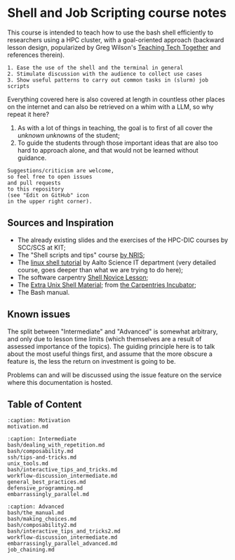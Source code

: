 # Shell and Job Scripting course notes

This course is intended to teach 
how to use the bash shell efficiently
to researchers using a HPC cluster,
with a goal-oriented approach
(backward lesson design,
popularized by Greg Wilson's 
[Teaching Tech Together](https://teachtogether.tech/en/)
and references therein).

```{objectives}
1. Ease the use of the shell and the terminal in general
2. Stimulate discussion with the audience to collect use cases
3. Show useful patterns to carry out common tasks in (slurm) job scripts
```


Everything covered here
is also covered at length 
in countless other places on the internet
and can also be retrieved on a whim with a LLM,
so why repeat it here?
1. As with a lot of things in teaching,
the goal is to first of all cover 
the *unknown unknowns* of the student;
2. To guide the students
through those important ideas
that are also too hard to approach alone,
and that would not be learned 
without guidance.

```{admonition} Suggestions welcome!
Suggestions/criticism are welcome,
so feel free to open issues 
and pull requests 
to this repository
(see "Edit on GitHub" icon
in the upper right corner).
```

## Sources and Inspiration

- The already existing slides and the exercises of the HPC-DIC courses by SCC/SCS at KIT;
- The "Shell scripts and tips" course [by NRIS](https://training.pages.sigma2.no/tutorials/shell-scripts-and-tips/);
- The [linux shell tutorial](https://aaltoscicomp.github.io/linux-shell/) by Aalto Science IT department (very detailed course, goes deeper than what we are trying to do here);
- The software carpentry [Shell Novice Lesson](https://swcarpentry.github.io/shell-novice/);
- The [Extra Unix Shell Material](https://carpentries-incubator.github.io/shell-extras/);
  from [the Carpentries Incubator](https://github.com/carpentries-incubator/proposals/#the-carpentries-incubator);
- The Bash manual.


## Known issues

The split between "Intermediate" and "Advanced" 
is somewhat arbitrary, 
and only due to lesson time limits
(which themselves are a result of assessed importance of the topics).
The guiding principle here is 
to talk about the most useful things first,
and assume that the more obscure a feature is, 
the less the return on investment is going to be.

Problems can and will be discussed 
using the issue feature 
on the service where this documentation is hosted.


## Table of Content

```{toctree}
:caption: Motivation
motivation.md
```
```{toctree}
:caption: Intermediate 
bash/dealing_with_repetition.md
bash/composability.md
ssh/tips-and-tricks.md
unix_tools.md
bash/interactive_tips_and_tricks.md
workflow-discussion_intermediate.md
general_best_practices.md
defensive_programming.md
embarrassingly_parallel.md
```
```{toctree}
:caption: Advanced 
bash/the_manual.md
bash/making_choices.md
bash/composability2.md
bash/interactive_tips_and_tricks2.md
workflow-discussion_intermediate.md
embarrassingly_parallel_advanced.md
job_chaining.md
```



